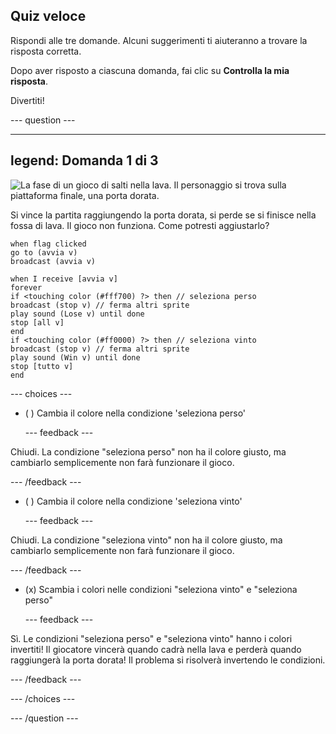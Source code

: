## Quiz veloce

Rispondi alle tre domande. Alcuni suggerimenti ti aiuteranno a trovare la risposta corretta.

Dopo aver risposto a ciascuna domanda, fai clic su **Controlla la mia risposta**.

Divertiti!

--- question ---

---
legend: Domanda 1 di 3
---

![La fase di un gioco di salti nella lava. Il personaggio si trova sulla piattaforma finale, una porta dorata.](images/quiz-lava-stage.png)

Si vince la partita raggiungendo la porta dorata, si perde se si finisce nella fossa di lava. Il gioco non funziona. Come potresti aggiustarlo?

```blocks3
when flag clicked
go to (avvia v)
broadcast (avvia v)
```

```blocks3
when I receive [avvia v]
forever
if <touching color (#fff700) ?> then // seleziona perso
broadcast (stop v) // ferma altri sprite
play sound (Lose v) until done
stop [all v]
end
if <touching color (#ff0000) ?> then // seleziona vinto
broadcast (stop v) // ferma altri sprite
play sound (Win v) until done
stop [tutto v]
end
```


--- choices ---

- ( ) Cambia il colore nella condizione 'seleziona perso'

  --- feedback ---

Chiudi. La condizione "seleziona perso" non ha il colore giusto, ma cambiarlo semplicemente non farà funzionare il gioco.

  --- /feedback ---

- ( ) Cambia il colore nella condizione 'seleziona vinto'

  --- feedback ---

Chiudi. La condizione "seleziona vinto" non ha il colore giusto, ma cambiarlo semplicemente non farà funzionare il gioco.

  --- /feedback ---

- (x) Scambia i colori nelle condizioni "seleziona vinto" e "seleziona perso"

  --- feedback ---

Sì. Le condizioni "seleziona perso" e "seleziona vinto" hanno i colori invertiti! Il giocatore vincerà quando cadrà nella lava e perderà quando raggiungerà la porta dorata! Il problema si risolverà invertendo le condizioni.

  --- /feedback ---

--- /choices ---

--- /question ---
